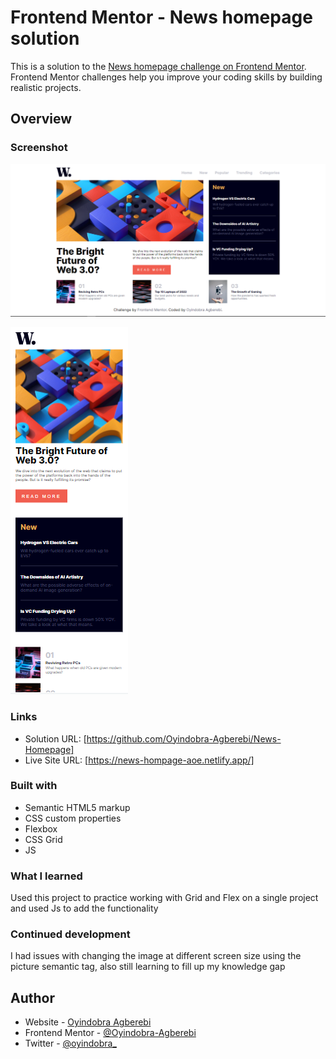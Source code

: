 # Frontend Mentor - News homepage solution

This is a solution to the [News homepage challenge on Frontend Mentor](https://www.frontendmentor.io/challenges/news-homepage-H6SWTa1MFl). Frontend Mentor challenges help you improve your coding skills by building realistic projects. 



## Overview

### Screenshot
![Alt text](assets/images/project%20image/news-homepage-desktop.png)

![Alt text](assets/images/project%20image/news-homepage-mobile.png)

### Links

- Solution URL: [https://github.com/Oyindobra-Agberebi/News-Homepage]
- Live Site URL: [https://news-hompage-aoe.netlify.app/]


### Built with

- Semantic HTML5 markup
- CSS custom properties
- Flexbox
- CSS Grid
- JS

### What I learned

Used this project to practice working with Grid and Flex on a single project and used Js to add the functionality

### Continued development

I had issues with changing the image at different screen size using the picture semantic tag, also still learning to fill up my knowledge gap

## Author

- Website - [Oyindobra Agberebi](https://github.com/Oyindobra-Agberebi)
- Frontend Mentor - [@Oyindobra-Agberebi](https://www.frontendmentor.io/profile/Oyindobra-Agberebi)
- Twitter - [@oyindobra_](https://twitter.com/oyindobra_)



